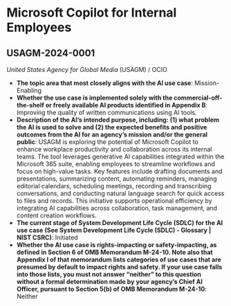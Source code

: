 # Microsoft Copilot for Internal Employees
## USAGM-2024-0001
_United States Agency for Global Media_ (USAGM) / OCIO


+ **The topic area that most closely aligns with the AI use case**: Mission-Enabling
+ **Whether the use case is implemented solely with the commercial-off-the-shelf or freely available AI products identified in Appendix B**: Improving the quality of written communications using AI tools.
+ **Description of the AI’s intended purpose, including: (1) what problem the AI is used to solve and (2) the expected benefits and positive outcomes from the AI for an agency’s mission and/or the general public**: USAGM is exploring the potential of Microsoft Copilot to enhance workplace productivity and collaboration across its internal teams. The tool leverages generative AI capabilities integrated within the Microsoft 365 suite, enabling employees to streamline workflows and focus on high-value tasks. Key features include drafting documents and presentations, summarizing content, automating reminders, managing editorial calendars, scheduling meetings, recording and transcribing conversations, and conducting natural language search for quick access to files and records. This initiative supports operational efficiency by integrating AI capabilities across collaboration, task management, and content creation workflows.
+ **The current stage of System Development Life Cycle (SDLC) for the AI use case (See System Development Life Cycle (SDLC) - Glossary | NIST CSRC)**: Initiated
+ **Whether the AI use case is rights-impacting or safety-impacting, as defined in Section 6 of OMB Memorandum M-24-10. Note also that Appendix I of that memorandum lists categories of use cases that are presumed by default to impact rights and safety. If your use case falls into those lists, you must not answer “neither” to this question without a formal determination made by your agency’s Chief AI Officer, pursuant to Section 5(b) of OMB Memorandum M-24-10**: Neither